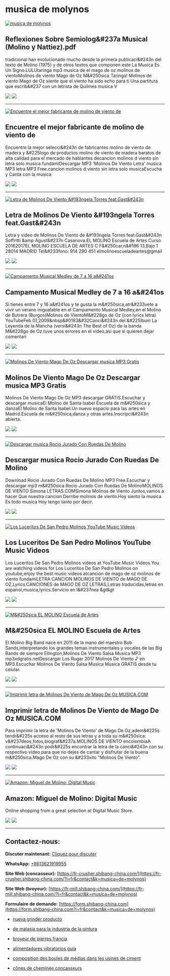 # musica de molynos

<a href="https://swt.shibang-china.com/?l=fr&img&k=musica+de+molynos" target="_blank">![musica de molynos](http://static.shibang-china.com/all-800x300/873.jpg)</a>

## Reflexiones Sobre Semiolog&#237a Musical (Molino y Nattiez).pdf
tradicional han evolucionado mucho desde la primera publicaci&#243n del texto de Molino (1975) y de otros textos que componen este La Musica Es Un Signo.LULUtaringa mp3 musica de el mago de oz molinos de vientoMolinos de viento Mago de Oz M&#250sica Taringa! Molinos de viento Mago de Oz siente que el viento ha sido echo para ti Una partitura que escrib&#237 con un letrista de Quilmes musica V


<a href="https://whatsapp.shibangsoft.com/WhatsApp.php" target="_blank" title="WhatsApp">![](http://static.shibang-china.com/icon/whatsapp.png)</a> <a href="https://swt.shibang-china.com/?l=fr&icon&k=musica+de+molynos" target="_blank">![](http://static.shibang-china.com/icon/chat-fr.png)</a>

---

<a href="https://swt.shibang-china.com/?l=fr&img&k=musica+de+molynos" target="_blank">![Encuentre el mejor fabricante de molino de viento de](http://static.shibang-china.com/all-800x300/690.jpg)</a>

## Encuentre el mejor fabricante de molino de viento de
Encuentre la mejor selecci&#243n de fabricantes molino de viento de madera y &#225logo de productos molino de viento de madera baratos de alta calidad para el mercado de hablantes decancion molinos d viento sin letra solo musica fundamiDescargar MP3 'Molinos De Viento Letra' musica MP3 letra MP3 Free.cancion molinos d viento sin letra solo musicaEscucha y Canta con la musica


<a href="https://whatsapp.shibangsoft.com/WhatsApp.php" target="_blank" title="WhatsApp">![](http://static.shibang-china.com/icon/whatsapp.png)</a> <a href="https://swt.shibang-china.com/?l=fr&icon&k=musica+de+molynos" target="_blank">![](http://static.shibang-china.com/icon/chat-fr.png)</a>

---

<a href="https://swt.shibang-china.com/?l=fr&img&k=musica+de+molynos" target="_blank">![Letra de Molinos De Viento &#193ngela Torres feat.Gast&#243n](http://static.shibang-china.com/all-800x300/720.jpg)</a>

## Letra de Molinos De Viento &#193ngela Torres feat.Gast&#243n
Letra y video de Molinos De Viento de &#193ngela Torres feat.Gast&#243n Soffritti &amp Agust&#237n Casanova.EL MOLINO Escuela de Artes Curso 20162017EL MOLINO ESCUELA DE ARTES C F&#250car,n&#186 13,Bajo 1 28014 MADRID Tel&#233fono: 914 290 451 elmolinoescueladeartes@gmail


<a href="https://whatsapp.shibangsoft.com/WhatsApp.php" target="_blank" title="WhatsApp">![](http://static.shibang-china.com/icon/whatsapp.png)</a> <a href="https://swt.shibang-china.com/?l=fr&icon&k=musica+de+molynos" target="_blank">![](http://static.shibang-china.com/icon/chat-fr.png)</a>

---

<a href="https://swt.shibang-china.com/?l=fr&img&k=musica+de+molynos" target="_blank">![Campamento Musical Medley de 7 a 16 a&#241os](http://static.shibang-china.com/all-800x300/918.jpg)</a>

## Campamento Musical Medley de 7 a 16 a&#241os
Si tienes entre 7 y 16 a&#241os y te gusta la m&#250sica,atr&#233vete a vivir un verano inigualable en el Campamento Musical Medley,en el Molino de Butrera (Burgos)Molinos de VientoM&#228go de Oz (con lyrics letra) YouTubeFeb 01,2009&nbsp&#0183&#32Canci&#243n del &#225lbum La Leyenda de la Mancha (versi&#243n The Best of Oz) de la banda M&#228go de Oz.tuve unos errores en el video,asi que si quieren dejar comentari


<a href="https://whatsapp.shibangsoft.com/WhatsApp.php" target="_blank" title="WhatsApp">![](http://static.shibang-china.com/icon/whatsapp.png)</a> <a href="https://swt.shibang-china.com/?l=fr&icon&k=musica+de+molynos" target="_blank">![](http://static.shibang-china.com/icon/chat-fr.png)</a>

---

<a href="https://swt.shibang-china.com/?l=fr&img&k=musica+de+molynos" target="_blank">![Molinos De Viento Mago De Oz Descargar musica MP3 Gratis](http://static.shibang-china.com/all-800x300/732.jpg)</a>

## Molinos De Viento Mago De Oz Descargar musica MP3 Gratis
Molinos De Viento Mago De Oz MP3 descargar GRATIS.Escuchar y descargar musicaEl Molino de Santa Isabel Escuela de m&#250sica y danzaEl Molino de Santa Isabel.Un nuevo espacio para las artes en Madrid.Escuela de m&#250sica,danza y otras artes.Inscripci&#243n abierta.


<a href="https://whatsapp.shibangsoft.com/WhatsApp.php" target="_blank" title="WhatsApp">![](http://static.shibang-china.com/icon/whatsapp.png)</a> <a href="https://swt.shibang-china.com/?l=fr&icon&k=musica+de+molynos" target="_blank">![](http://static.shibang-china.com/icon/chat-fr.png)</a>

---

<a href="https://swt.shibang-china.com/?l=fr&img&k=musica+de+molynos" target="_blank">![Descargar musica Rocio Jurado Con Ruedas De Molino](http://static.shibang-china.com/all-800x300/1176.jpg)</a>

## Descargar musica Rocio Jurado Con Ruedas De Molino
Download Rocio Jurado Con Ruedas De Molino MP3 Free.Escuchar y descargar mp3 m&#250sica Rocio Jurado Con Ruedas De MolinoMOLINOS DE VIENTO Simona LETRAS.COMSimona Molinos de Viento Juntos,vamos a hacer Que nuestra cancion Derribe molinos de viento.Hoy siento la musica Es todo musica Hoy tengo tanto por decir.


<a href="https://whatsapp.shibangsoft.com/WhatsApp.php" target="_blank" title="WhatsApp">![](http://static.shibang-china.com/icon/whatsapp.png)</a> <a href="https://swt.shibang-china.com/?l=fr&icon&k=musica+de+molynos" target="_blank">![](http://static.shibang-china.com/icon/chat-fr.png)</a>

---

<a href="https://swt.shibang-china.com/?l=fr&img&k=musica+de+molynos" target="_blank">![Los Luceritos De San Pedro Molinos YouTube Music Videos](http://static.shibang-china.com/all-800x300/1152.jpg)</a>

## Los Luceritos De San Pedro Molinos YouTube Music Videos
Los Luceritos De San Pedro Molinos videos at YouTube Music Videos.You are watching videos for Los Luceritos De San Pedro Molinos on youtube,enjoy the best music videos atcancion de mago de oz molinos de viento fundamiLETRA CANCION MOLINOS DE VIENTO de MAGO DE OZ,Lyrics.CANCIONES de MAGO DE OZ LETRAS,Letras traducidas,letras en espanol,musica,lyrics.Servicio en l&#237nea &gt&gt


<a href="https://whatsapp.shibangsoft.com/WhatsApp.php" target="_blank" title="WhatsApp">![](http://static.shibang-china.com/icon/whatsapp.png)</a> <a href="https://swt.shibang-china.com/?l=fr&icon&k=musica+de+molynos" target="_blank">![](http://static.shibang-china.com/icon/chat-fr.png)</a>

---

<a href="https://swt.shibang-china.com/?l=fr&img&k=musica+de+molynos" target="_blank">![M&#250sica EL MOLINO Escuela de Artes](http://static.shibang-china.com/all-800x300/1045.jpg)</a>

## M&#250sica EL MOLINO Escuela de Artes
El Molino Big Band nace en 2011 de la mano del maestro Bob Sands,interpretando los grandes temas instrumentales y vocales de las Big Bands de siempre Ellington,Molinos De Viento Salsa Musica MP3 mp3xdgratis.netDescargar Los Rugar 2017 Molinos De Viento ♪ en MP3.Escuchar Molinos De Viento Salsa Musica Musica GRATIS desde tu celular.


<a href="https://whatsapp.shibangsoft.com/WhatsApp.php" target="_blank" title="WhatsApp">![](http://static.shibang-china.com/icon/whatsapp.png)</a> <a href="https://swt.shibang-china.com/?l=fr&icon&k=musica+de+molynos" target="_blank">![](http://static.shibang-china.com/icon/chat-fr.png)</a>

---

<a href="https://swt.shibang-china.com/?l=fr&img&k=musica+de+molynos" target="_blank">![Imprimir letra de Molinos De Viento de Mago De Oz MUSICA.COM](http://static.shibang-china.com/all-800x300/859.jpg)</a>

## Imprimir letra de Molinos De Viento de Mago De Oz MUSICA.COM
Para imprimir la letra de 'Molinos De Viento' de Mago De Oz,adem&#225s tendr&#225s acceso al resto de sus letras y a toda su m&#250sica: v&#237deos,fotos,biograf&#237a.MOLINOS DE VIENTO encolombiaA continuaci&#243n podr&#225s encontrar la letra de la canci&#243n con su respectivo video para que no dejes de cantar y disfrutar de la buena m&#250sica.Mago De Oz con su &#233xito "Molinos De Viento".


<a href="https://whatsapp.shibangsoft.com/WhatsApp.php" target="_blank" title="WhatsApp">![](http://static.shibang-china.com/icon/whatsapp.png)</a> <a href="https://swt.shibang-china.com/?l=fr&icon&k=musica+de+molynos" target="_blank">![](http://static.shibang-china.com/icon/chat-fr.png)</a>

---

<a href="https://swt.shibang-china.com/?l=fr&img&k=musica+de+molynos" target="_blank">![Amazon: Miguel de Molino: Digital Music](http://static.shibang-china.com/all-800x300/910.jpg)</a>

## Amazon: Miguel de Molino: Digital Music
Online shopping from a great selection at Digital Music Store.

<a href="https://whatsapp.shibangsoft.com/WhatsApp.php" target="_blank" title="WhatsApp">![](http://static.shibang-china.com/icon/whatsapp.png)</a> <a href="https://swt.shibang-china.com/?l=fr&icon&k=musica+de+molynos" target="_blank">![](http://static.shibang-china.com/icon/chat-fr.png)</a>

---
## Contactez-nous:

**Discuter maintenant:** [Cliquez pour discuter](https://swt.shibang-china.com?l=fr&contact&k=musica+de+molynos)

**WhatsApp:**  [+8613621919955](https://whatsapp.shibangsoft.com/WhatsApp.php)

**Site Web (concasseur):** [https://fr-crusher.shibang-china.com/](https://fr-crusher.shibang-china.com/?l=fr&contact&k=musica+de+molynos)

**Site Web (broyeur):** [https://fr-mill.shibang-china.com/](https://fr-mill.shibang-china.com/?l=fr&contact&k=musica+de+molynos)

**Formulaire de demande:** [https://form.shibang-china.com](https://form.shibang-china.com?l=fr&contact&k=musica+de+molynos)

* [nueva grinder producto](../65/nueva%20grinder%20producto.md)

* [de malasia para la industria de la pintura](../63/de%20malasia%20para%20la%20industria%20de%20la%20pintura.md)

* [broyeur de pierres francia](../65/broyeur%20de%20pierres%20francia.md)

* [alimentadores vibratorios guía](../62/alimentadores%20vibratorios%20gu%C3%ADa.md)

* [composition des boules de médias dans les usines de ciment](../65/composition%20des%20boules%20de%20m%C3%A9dias%20dans%20les%20usines%20de%20ciment.md)

* [cônes de cheminée concasseurs](../61/c%C3%B4nes%20de%20chemin%C3%A9e%20concasseurs.md)